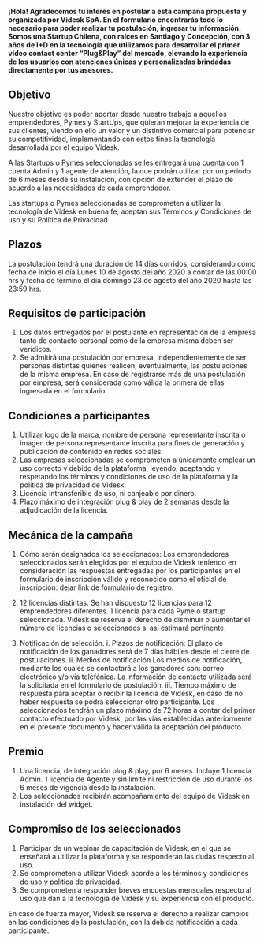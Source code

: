 **¡Hola! Agradecemos tu interés en postular a esta campaña propuesta y organizada por Videsk SpA. En el formulario encontrarás todo lo necesario para poder realizar tu postulación, ingresar tu información.**
**Somos una Startup Chilena, con raíces en Santiago y Concepción, con 3 años de I+D en la tecnología que utilizamos para desarrollar el primer video contact center “Plug&Play” del mercado, elevando la experiencia de los usuarios con atenciones únicas y personalizadas brindadas directamente por tus asesores.**

## Objetivo

Nuestro objetivo es poder aportar desde nuestro trabajo a aquellos emprendedores, Pymes y StartUps, que quieran mejorar la experiencia de sus clientes, viendo en ello un valor y un distintivo comercial para potenciar su competitividad, implementando con estos fines la tecnología desarrollada por el equipo Videsk.

A las Startups o Pymes seleccionadas se les entregará una cuenta con 1 cuenta Admin y 1 agente de atención, la que podrán utilizar por un periodo de 6 meses desde su instalación, con opción de extender el plazo de acuerdo a las necesidades de cada emprendedor.

Las startups o Pymes seleccionadas se comprometen a utilizar la tecnología de Videsk en buena fe, aceptan sus Términos y Condiciones de uso y su Política de Privacidad.

## Plazos

La postulación tendrá una duración de 14 días corridos, considerando como fecha de inicio el día Lunes 10 de agosto del año 2020 a contar de las 00:00 hrs y fecha de término el día domingo 23 de agosto del año 2020 hasta las 23:59 hrs.

## Requisitos de participación

1. Los datos entregados por el postulante en representación de la empresa tanto de contacto personal como de la empresa misma deben ser verídicos.
2. Se admitirá una postulación por empresa, independientemente de ser personas distintas quienes realicen, eventualmente, las postulaciones de la misma empresa. En caso de registrarse más de una postulación por empresa, será considerada como válida la primera de ellas ingresada en el formulario.

## Condiciones a participantes

1. Utilizar logo de la marca, nombre de persona representante inscrita o imagen de persona representante inscrita para fines de generación y publicación de contenido en redes sociales.
2. Las empresas seleccionadas se comprometen a únicamente emplear un uso correcto y debido de la plataforma, leyendo, aceptando y respetando los términos y condiciones de uso de la plataforma y la política de privacidad de Videsk.
3. Licencia intransferible de uso, ni canjeable por dinero.
4. Plazo máximo de integración plug & play de 2 semanas desde la adjudicación de la licencia.

## Mecánica de la campaña

1. Cómo serán designados los seleccionados: Los emprendedores seleccionados serán elegidos por el equipo de Videsk teniendo en consideración las respuestas entregadas por los participantes en el formulario de inscripción válido y reconocido como el oficial de inscripción: dejar link de formulario de registro.

2. 12 licencias distintas. Se han dispuesto 12 licencias para 12 emprendedores diferentes. 1 licencia para cada Pyme o startup seleccionada. Videsk se reserva el derecho de disminuir o aumentar el número de licencias o seleccionados si así estimará pertinente.

3. Notificación de selección.
   i. Plazos de notificación: El plazo de notificación de los ganadores será de 7 días hábiles desde el cierre de postulaciones.
   ii. Medios de notificación Los medios de notificación, mediante los cuales se contactará a los ganadores son: correo electrónico y/o vía telefónica. La información de contacto utilizada será la solicitada en el formulario de postulación.
   iii. Tiempo máximo de respuesta para aceptar o recibir la licencia de Videsk, en caso de no haber respuesta se podrá seleccionar otro participante. Los seleccionados tendrán un plazo máximo de 72 horas a contar del primer contacto efectuado por Videsk, por las vías establecidas anteriormente en el presente documento y hacer válida la aceptación del producto.

   
## Premio

1. Una licencia, de integración plug & play, por 6 meses. Incluye 1 licencia Admin. 1 licencia de Agente y sin límite ni restricción de uso durante los 6 meses de vigencia desde la instalación. 
2. Los seleccionados recibirán acompañamiento del equipo de Videsk en instalación del widget.

## Compromiso de los seleccionados

1. Participar de un webinar de capacitación de Videsk, en el que se enseñará a utilizar la plataforma y se responderán las dudas respecto al uso.
2. Se comprometen a utilizar Videsk acorde a los términos y condiciones de uso y política de privacidad.
3. Se comprometen a responder breves encuestas mensuales respecto al uso que dan a la tecnología de Videsk y su experiencia con el producto.


En caso de fuerza mayor, Videsk se reserva el derecho a realizar cambios en las condiciones de la postulación, con la debida notificación a cada participante.
